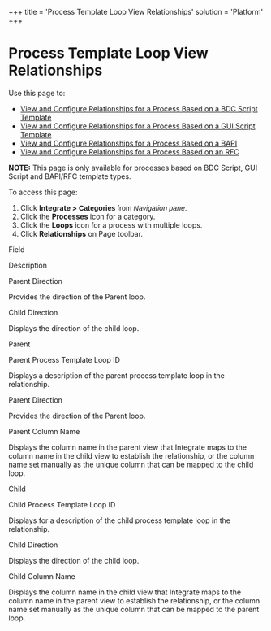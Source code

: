+++
title = 'Process Template Loop View Relationships'
solution = 'Platform'
+++

# Process Template Loop View Relationships

<div class="use">

Use this page to:

  - [View and Configure Relationships for a Process Based on a BDC
    Script Template](ViewandConfigureRelationshipsBDC.htm)
  - [View and Configure Relationships for a Process Based on a GUI
    Script Template](VwConfigureRelshpsGUIe.htm)
  - [View and Configure Relationships for a Process Based on a
    BAPI](VwConfigureRlshipsProcBAPI.htm)
  - [View and Configure Relationships for a Process Based on an
    RFC](VwConfigureRshpsProcRFC.htm)

</div>

<span style="font-weight: bold;">NOTE:</span> This page is only
available for processes based on BDC Script, GUI Script and BAPI/RFC
template types.

To access this page:

1.  Click <span style="font-weight: bold;">Integrate \>
    </span><span style="font-family: Arial, sans-serif;">**Categories** from *Navigation
    pane*.</span>
2.  Click the **Processes** icon for a category.
3.  Click the **Loops** icon for a process with multiple loops.
4.  Click **Relationships** on Page toolbar.

Field

Description

Parent Direction

Provides the direction of the Parent loop.

Child Direction

Displays the direction of the child loop.

Parent

Parent Process Template Loop ID

Displays a description of the parent process template loop in the
relationship.

Parent Direction

Provides the direction of the Parent loop.

Parent Column Name

Displays the column name in the parent view that Integrate maps to the
column name in the child view to establish the relationship, or the
column name set manually as the unique column that can be mapped to the
child loop.

Child

Child Process Template Loop ID

Displays for a description of the child process template loop in the
relationship.

Child Direction

Displays the direction of the child loop.

Child Column Name

Displays the column name in the child view that Integrate maps to the
column name in the parent view to establish the relationship, or the
column name set manually as the unique column that can be mapped to the
parent loop.
